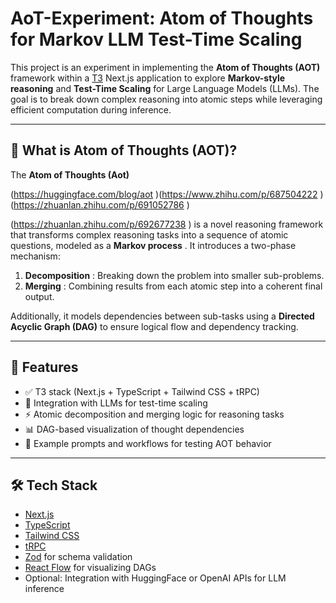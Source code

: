 AoT-Experiment: Atom of Thoughts for Markov LLM Test-Time Scaling
=================================================================

This project is an experiment in implementing the **Atom of Thoughts (AOT)** framework within a [T3](https://create.t3.gg/) Next.js application to explore **Markov-style reasoning** and **Test-Time Scaling** for Large Language Models (LLMs). The goal is to break down complex reasoning into atomic steps while leveraging efficient computation during inference.

* * * * *

🧠 What is Atom of Thoughts (AOT)?
----------------------------------

The **Atom of Thoughts (Aot)**

(<https://huggingface.com/blog/aot> )(<https://www.zhihu.com/p/687504222> )(<https://zhuanlan.zhihu.com/p/691052786> )

(<https://zhuanlan.zhihu.com/p/692677238> ) is a novel reasoning framework that transforms complex reasoning tasks into a sequence of atomic questions, modeled as a **Markov process** . It introduces a two-phase mechanism:

1.  **Decomposition** : Breaking down the problem into smaller sub-problems.
2.  **Merging** : Combining results from each atomic step into a coherent final output.

Additionally, it models dependencies between sub-tasks using a **Directed Acyclic Graph (DAG)** to ensure logical flow and dependency tracking.

* * * * *

🔧 Features
-----------

-   ✅ T3 stack (Next.js + TypeScript + Tailwind CSS + tRPC)
-   🤖 Integration with LLMs for test-time scaling
-   ⚡ Atomic decomposition and merging logic for reasoning tasks
-   📊 DAG-based visualization of thought dependencies
-   🧪 Example prompts and workflows for testing AOT behavior

* * * * *

🛠️ Tech Stack
--------------

-   [Next.js](https://nextjs.org/)
-   [TypeScript](https://www.typescriptlang.org/)
-   [Tailwind CSS](https://tailwindcss.com/)
-   [tRPC](https://trpc.io/)
-   [Zod](https://zod.dev/) for schema validation
-   [React Flow](https://reactflow.dev/) for visualizing DAGs
-   Optional: Integration with HuggingFace or OpenAI APIs for LLM inference
